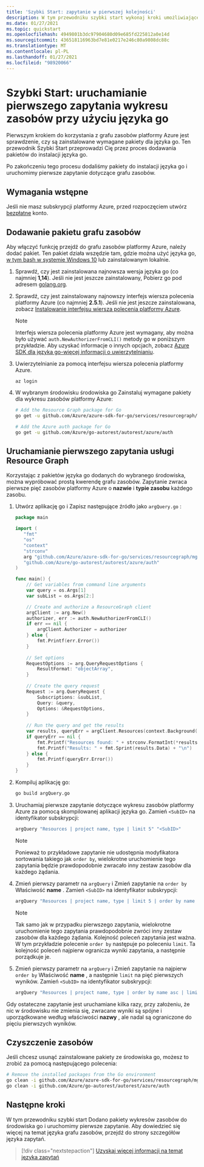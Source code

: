 ```yaml
---
title: 'Szybki Start: zapytanie w pierwszej kolejności'
description: W tym przewodniku szybki start wykonaj kroki umożliwiające włączenie pakietu grafu zasobów dla języka go i uruchomienie pierwszego zapytania.
ms.date: 01/27/2021
ms.topic: quickstart
ms.openlocfilehash: 4949801b3dc97904680d09e685fd225812a0e14d
ms.sourcegitcommit: 436518116963bd7e81e0217e246c80a9808dc88c
ms.translationtype: MT
ms.contentlocale: pl-PL
ms.lasthandoff: 01/27/2021
ms.locfileid: "98920066"
---
```

# <a name="quickstart-run-your-first-resource-graph-query-using-go"></a>Szybki Start: uruchamianie pierwszego zapytania wykresu zasobów przy użyciu języka go

Pierwszym krokiem do korzystania z grafu zasobów platformy Azure jest sprawdzenie, czy są zainstalowane wymagane pakiety dla języka go. Ten przewodnik Szybki Start przeprowadzi Cię przez proces dodawania pakietów do instalacji języka go.

Po zakończeniu tego procesu dodaliśmy pakiety do instalacji języka go i uruchomimy pierwsze zapytanie dotyczące grafu zasobów.

## <a name="prerequisites"></a>Wymagania wstępne

Jeśli nie masz subskrypcji platformy Azure, przed rozpoczęciem utwórz [bezpłatne](https://azure.microsoft.com/free/) konto.

## <a name="add-the-resource-graph-package"></a>Dodawanie pakietu grafu zasobów

Aby włączyć funkcję przejdź do grafu zasobów platformy Azure, należy dodać pakiet. Ten pakiet działa wszędzie tam, gdzie można użyć języka go, [w tym bash w systemie Windows 10](/windows/wsl/install-win10) lub zainstalowanym lokalnie.

1. Sprawdź, czy jest zainstalowana najnowsza wersja języka go (co najmniej **1,14**). Jeśli nie jest jeszcze zainstalowany, Pobierz go pod adresem [golang.org](https://golang.org/dl/).

1. Sprawdź, czy jest zainstalowany najnowszy interfejs wiersza polecenia platformy Azure (co najmniej **2.5.1**). Jeśli nie jest jeszcze zainstalowana, zobacz [Instalowanie interfejsu wiersza polecenia platformy Azure](/cli/azure/install-azure-cli).

   > [!NOTE]
   > Interfejs wiersza polecenia platformy Azure jest wymagany, aby można było używać `auth.NewAuthorizerFromCLI()` metody go w poniższym przykładzie. Aby uzyskać informacje o innych opcjach, zobacz [Azure SDK dla języka go-więcej informacji o uwierzytelnianiu](https://github.com/Azure/azure-sdk-for-go#more-authentication-details).

1. Uwierzytelnianie za pomocą interfejsu wiersza polecenia platformy Azure.

   ```azurecli
   az login
   ```

1. W wybranym środowisku środowiska go Zainstaluj wymagane pakiety dla wykresu zasobów platformy Azure:

   ```bash
   # Add the Resource Graph package for Go
   go get -u github.com/Azure/azure-sdk-for-go/services/resourcegraph/mgmt/2019-04-01/resourcegraph

   # Add the Azure auth package for Go
   go get -u github.com/Azure/go-autorest/autorest/azure/auth
   ```

## <a name="run-your-first-resource-graph-query"></a>Uruchamianie pierwszego zapytania usługi Resource Graph

Korzystając z pakietów języka go dodanych do wybranego środowiska, można wypróbować prostą kwerendę grafu zasobów. Zapytanie zwraca pierwsze pięć zasobów platformy Azure o **nazwie** i **typie zasobu** każdego zasobu.

1. Utwórz aplikację go i Zapisz następujące źródło jako `argQuery.go` :

   ```Go
   package main
   
   import (
      "fmt"
      "os"
      "context"
      "strconv"
      arg "github.com/Azure/azure-sdk-for-go/services/resourcegraph/mgmt/2019-04-01/resourcegraph"
      "github.com/Azure/go-autorest/autorest/azure/auth"
   )
   
   func main() {
       // Get variables from command line arguments
       var query = os.Args[1]
       var subList = os.Args[2:]
   
       // Create and authorize a ResourceGraph client
       argClient := arg.New()
       authorizer, err := auth.NewAuthorizerFromCLI()
       if err == nil {
           argClient.Authorizer = authorizer
       } else {
           fmt.Printf(err.Error())
       }
     
       // Set options
       RequestOptions := arg.QueryRequestOptions {
           ResultFormat: "objectArray",
       }
     
       // Create the query request
       Request := arg.QueryRequest {
           Subscriptions: &subList,
           Query: &query,
           Options: &RequestOptions,
       }
     
       // Run the query and get the results
       var results, queryErr = argClient.Resources(context.Background(), Request)
       if queryErr == nil {
           fmt.Printf("Resources found: " + strconv.FormatInt(*results.TotalRecords, 10) + "\n")
           fmt.Printf("Results: " + fmt.Sprint(results.Data) + "\n")
       } else {
           fmt.Printf(queryErr.Error())
       }
   }
   ```

1. Kompiluj aplikację go:

   ```bash
   go build argQuery.go
   ```

1. Uruchamiaj pierwsze zapytanie dotyczące wykresu zasobów platformy Azure za pomocą skompilowanej aplikacji języka go. Zamień `<SubID>` na identyfikator subskrypcji:

   ```bash
   argQuery "Resources | project name, type | limit 5" "<SubID>"
   ```

   > [!NOTE]
   > Ponieważ to przykładowe zapytanie nie udostępnia modyfikatora sortowania takiego jak `order by`, wielokrotne uruchomienie tego zapytania będzie prawdopodobnie zwracało inny zestaw zasobów dla każdego żądania.

1. Zmień pierwszy parametr na `argQuery` i Zmień zapytanie na `order by` Właściwość **name** . Zamień `<SubID>` na identyfikator subskrypcji:

   ```bash
   argQuery "Resources | project name, type | limit 5 | order by name asc" "<SubID>"
   ```

   > [!NOTE]
   > Tak samo jak w przypadku pierwszego zapytania, wielokrotne uruchomienie tego zapytania prawdopodobnie zwróci inny zestaw zasobów dla każdego żądania. Kolejność poleceń zapytania jest ważna. W tym przykładzie polecenie `order by` następuje po poleceniu `limit`. Ta kolejność poleceń najpierw ogranicza wyniki zapytania, a następnie porządkuje je.

1. Zmień pierwszy parametr na `argQuery` i Zmień zapytanie na najpierw `order by` Właściwość **name** , a następnie `limit` na pięć pierwszych wyników. Zamień `<SubID>` na identyfikator subskrypcji:

   ```bash
   argQuery "Resources | project name, type | order by name asc | limit 5" "<SubID>"
   ```

Gdy ostateczne zapytanie jest uruchamiane kilka razy, przy założeniu, że nic w środowisku nie zmienia się, zwracane wyniki są spójne i uporządkowane według właściwości **nazwy** , ale nadal są ograniczone do pięciu pierwszych wyników.

## <a name="clean-up-resources"></a>Czyszczenie zasobów

Jeśli chcesz usunąć zainstalowane pakiety ze środowiska go, możesz to zrobić za pomocą następującego polecenia:

```bash
# Remove the installed packages from the Go environment
go clean -i github.com/Azure/azure-sdk-for-go/services/resourcegraph/mgmt/2019-04-01/resourcegraph
go clean -i github.com/Azure/go-autorest/autorest/azure/auth
```

## <a name="next-steps"></a>Następne kroki

W tym przewodniku szybki start Dodano pakiety wykresów zasobów do środowiska go i uruchomimy pierwsze zapytanie. Aby dowiedzieć się więcej na temat języka grafu zasobów, przejdź do strony szczegółów języka zapytań.

> [!div class="nextstepaction"]
> [Uzyskaj więcej informacji na temat języka zapytań](./concepts/query-language.md)